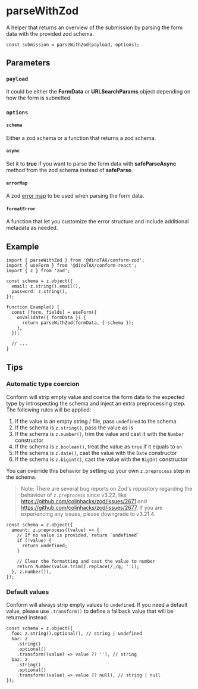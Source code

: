 # parseWithZod

A helper that returns an overview of the submission by parsing the form data with the provided zod schema.

```tsx
const submission = parseWithZod(payload, options);
```

## Parameters

### `payload`

It could be either the **FormData** or **URLSearchParams** object depending on how the form is submitted.

### `options`

#### `schema`

Either a zod schema or a function that returns a zod schema.

#### `async`

Set it to **true** if you want to parse the form data with **safeParseAsync** method from the zod schema instead of **safeParse**.

#### `errorMap`

A zod [error map](https://github.com/colinhacks/zod/blob/master/ERROR_HANDLING.md#contextual-error-map) to be used when parsing the form data.

#### `formatError`

A function that let you customize the error structure and include additional metadata as needed.

## Example

```tsx
import { parseWithZod } from '@dinoTAX/conform-zod';
import { useForm } from '@dinoTAX/conform-react';
import { z } from 'zod';

const schema = z.object({
  email: z.string().email(),
  password: z.string(),
});

function Example() {
  const [form, fields] = useForm({
    onValidate({ formData }) {
      return parseWithZod(formData, { schema });
    },
  });

  // ...
}
```

## Tips

### Automatic type coercion

Conform will strip empty value and coerce the form data to the expected type by introspecting the schema and inject an extra preprocessing step. The following rules will be applied:

1. If the value is an empty string / file, pass `undefined` to the schema
2. If the schema is `z.string()`, pass the value as is
3. If the schema is `z.number()`, trim the value and cast it with the `Number` constructor
4. If the schema is `z.boolean()`, treat the value as `true` if it equals to `on`
5. If the schema is `z.date()`, cast the value with the `Date` constructor
6. If the schema is `z.bigint()`, cast the value with the `BigInt` constructor

You can override this behavior by setting up your own `z.preprocess` step in the schema.

> Note: There are several bug reports on Zod's repository regarding the behaviour of `z.preprocess` since v3.22, like https://github.com/colinhacks/zod/issues/2671 and https://github.com/colinhacks/zod/issues/2677. If you are experiencing any issues, please downgrade to v3.21.4.

```tsx
const schema = z.object({
  amount: z.preprocess((value) => {
    // If no value is provided, return `undefined`
    if (!value) {
      return undefined;
    }

    // Clear the formatting and cast the value to number
    return Number(value.trim().replace(/,/g, ''));
  }, z.number()),
});
```

### Default values

Conform will always strip empty values to `undefined`. If you need a default value, please use `.transform()` to define a fallback value that will be returned instead.

```tsx
const schema = z.object({
  foo: z.string().optional(), // string | undefined
  bar: z
    .string()
    .optional()
    .transform((value) => value ?? ''), // string
  baz: z
    .string()
    .optional()
    .transform((value) => value ?? null), // string | null
});
```
